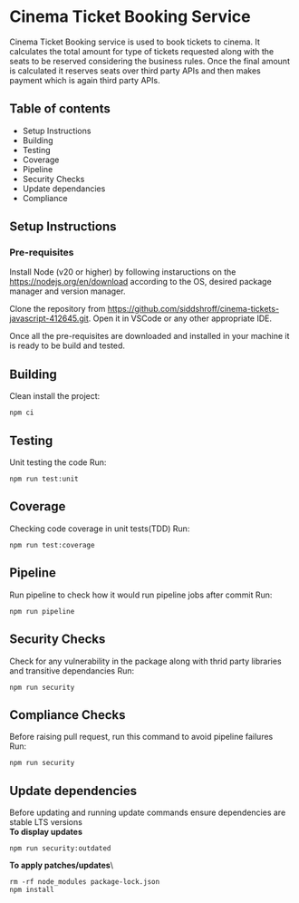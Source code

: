 # Cinema Ticket Booking Service

Cinema Ticket Booking service is used to book tickets to cinema. It calculates the total amount for type of tickets requested along with the seats to be reserved considering the business rules. Once the final amount is calculated it  reserves seats over third party APIs and then makes payment which is again third party APIs.

## Table of contents

* Setup Instructions
* Building
* Testing
* Coverage
* Pipeline
* Security Checks
* Update dependancies
* Compliance

## Setup Instructions

### Pre-requisites
Install Node (v20 or higher) by following instaructions on the https://nodejs.org/en/download
according to the OS, desired package manager and version manager.

Clone the repository from https://github.com/siddshroff/cinema-tickets-javascript-412645.git. 
Open it in VSCode or any other appropriate IDE.

Once all the pre-requisites are downloaded and installed in your machine it is ready to be build and tested.

## Building

Clean install the project:
```
npm ci
```

## Testing
Unit testing the code
Run:
```
npm run test:unit
```

## Coverage
Checking code coverage in unit tests(TDD)
Run:
```
npm run test:coverage
```

## Pipeline
Run pipeline to check how it would run pipeline jobs after commit
Run:
```
npm run pipeline
```

## Security Checks
Check for any vulnerability in the package along with thrid party libraries and transitive dependancies
Run:
```
npm run security
```

## Compliance Checks

Before raising pull request, run this command to avoid pipeline failures\
Run:
```
npm run security
```

## Update dependencies

Before updating and running update commands ensure dependencies are stable LTS versions\
**To display updates**
```
npm run security:outdated
```

**To apply patches/updates**\
```
rm -rf node_modules package-lock.json
npm install

```